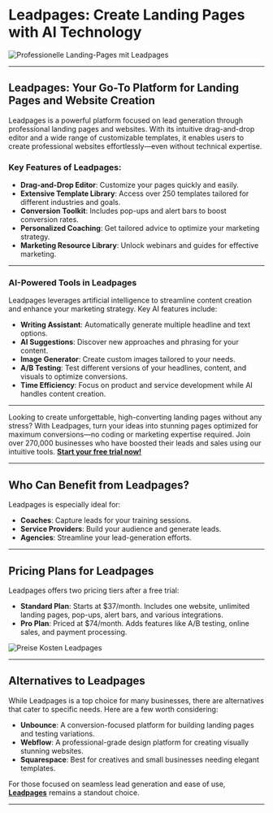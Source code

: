 # Leadpages: Create Landing Pages with AI Technology

![Professionelle Landing-Pages mit Leadpages](https://deltl.de/wp-content/uploads/2023/11/Professionelle-Landing-Pages-mit-Leadpages.jpg)

---

## Leadpages: Your Go-To Platform for Landing Pages and Website Creation

Leadpages is a powerful platform focused on lead generation through professional landing pages and websites. With its intuitive drag-and-drop editor and a wide range of customizable templates, it enables users to create professional websites effortlessly—even without technical expertise.

### Key Features of Leadpages:
- **Drag-and-Drop Editor**: Customize your pages quickly and easily.
- **Extensive Template Library**: Access over 250 templates tailored for different industries and goals.
- **Conversion Toolkit**: Includes pop-ups and alert bars to boost conversion rates.
- **Personalized Coaching**: Get tailored advice to optimize your marketing strategy.
- **Marketing Resource Library**: Unlock webinars and guides for effective marketing.

---

### AI-Powered Tools in Leadpages

Leadpages leverages artificial intelligence to streamline content creation and enhance your marketing strategy. Key AI features include:

- **Writing Assistant**: Automatically generate multiple headline and text options.
- **AI Suggestions**: Discover new approaches and phrasing for your content.
- **Image Generator**: Create custom images tailored to your needs.
- **A/B Testing**: Test different versions of your headlines, content, and visuals to optimize conversions.
- **Time Efficiency**: Focus on product and service development while AI handles content creation.

---

Looking to create unforgettable, high-converting landing pages without any stress? With Leadpages, turn your ideas into stunning pages optimized for maximum conversions—no coding or marketing expertise required. Join over 270,000 businesses who have boosted their leads and sales using our intuitive tools. **[Start your free trial now!](https://bit.ly/LEadPages)**  

---

## Who Can Benefit from Leadpages?

Leadpages is especially ideal for:
- **Coaches**: Capture leads for your training sessions.
- **Service Providers**: Build your audience and generate leads.
- **Agencies**: Streamline your lead-generation efforts.

---

## Pricing Plans for Leadpages

Leadpages offers two pricing tiers after a free trial:
- **Standard Plan**: Starts at $37/month. Includes one website, unlimited landing pages, pop-ups, alert bars, and various integrations.
- **Pro Plan**: Priced at $74/month. Adds features like A/B testing, online sales, and payment processing.

![Preise Kosten Leadpages](https://deltl.de/wp-content/uploads/2023/11/Preise-Kosten-Leadpages.jpg)

---

## Alternatives to Leadpages

While Leadpages is a top choice for many businesses, there are alternatives that cater to specific needs. Here are a few worth considering:
- **Unbounce**: A conversion-focused platform for building landing pages and testing variations.
- **Webflow**: A professional-grade design platform for creating visually stunning websites.
- **Squarespace**: Best for creatives and small businesses needing elegant templates.

For those focused on seamless lead generation and ease of use, [**Leadpages**](https://bit.ly/LEadPages) remains a standout choice.

---

